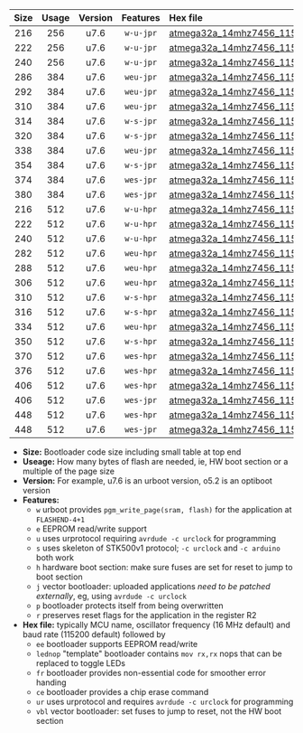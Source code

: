 |Size|Usage|Version|Features|Hex file|
|:-:|:-:|:-:|:-:|:--|
|216|256|u7.6|`w-u-jpr`|[atmega32a_14mhz7456_115200bps_ur_vbl.hex](https://raw.githubusercontent.com/stefanrueger/urboot/main//atmega32a_14mhz7456_115200bps_ur_vbl.hex)|
|222|256|u7.6|`w-u-jpr`|[atmega32a_14mhz7456_115200bps_lednop_ur_vbl.hex](https://raw.githubusercontent.com/stefanrueger/urboot/main//atmega32a_14mhz7456_115200bps_lednop_ur_vbl.hex)|
|240|256|u7.6|`w-u-jpr`|[atmega32a_14mhz7456_115200bps_lednop_fr_ur_vbl.hex](https://raw.githubusercontent.com/stefanrueger/urboot/main//atmega32a_14mhz7456_115200bps_lednop_fr_ur_vbl.hex)|
|286|384|u7.6|`weu-jpr`|[atmega32a_14mhz7456_115200bps_ee_ur_vbl.hex](https://raw.githubusercontent.com/stefanrueger/urboot/main//atmega32a_14mhz7456_115200bps_ee_ur_vbl.hex)|
|292|384|u7.6|`weu-jpr`|[atmega32a_14mhz7456_115200bps_ee_lednop_ur_vbl.hex](https://raw.githubusercontent.com/stefanrueger/urboot/main//atmega32a_14mhz7456_115200bps_ee_lednop_ur_vbl.hex)|
|310|384|u7.6|`weu-jpr`|[atmega32a_14mhz7456_115200bps_ee_lednop_fr_ur_vbl.hex](https://raw.githubusercontent.com/stefanrueger/urboot/main//atmega32a_14mhz7456_115200bps_ee_lednop_fr_ur_vbl.hex)|
|314|384|u7.6|`w-s-jpr`|[atmega32a_14mhz7456_115200bps_vbl.hex](https://raw.githubusercontent.com/stefanrueger/urboot/main//atmega32a_14mhz7456_115200bps_vbl.hex)|
|320|384|u7.6|`w-s-jpr`|[atmega32a_14mhz7456_115200bps_lednop_vbl.hex](https://raw.githubusercontent.com/stefanrueger/urboot/main//atmega32a_14mhz7456_115200bps_lednop_vbl.hex)|
|338|384|u7.6|`weu-jpr`|[atmega32a_14mhz7456_115200bps_ee_lednop_fr_ce_ur_vbl.hex](https://raw.githubusercontent.com/stefanrueger/urboot/main//atmega32a_14mhz7456_115200bps_ee_lednop_fr_ce_ur_vbl.hex)|
|354|384|u7.6|`w-s-jpr`|[atmega32a_14mhz7456_115200bps_lednop_fr_vbl.hex](https://raw.githubusercontent.com/stefanrueger/urboot/main//atmega32a_14mhz7456_115200bps_lednop_fr_vbl.hex)|
|374|384|u7.6|`wes-jpr`|[atmega32a_14mhz7456_115200bps_ee_vbl.hex](https://raw.githubusercontent.com/stefanrueger/urboot/main//atmega32a_14mhz7456_115200bps_ee_vbl.hex)|
|380|384|u7.6|`wes-jpr`|[atmega32a_14mhz7456_115200bps_ee_lednop_vbl.hex](https://raw.githubusercontent.com/stefanrueger/urboot/main//atmega32a_14mhz7456_115200bps_ee_lednop_vbl.hex)|
|216|512|u7.6|`w-u-hpr`|[atmega32a_14mhz7456_115200bps_ur.hex](https://raw.githubusercontent.com/stefanrueger/urboot/main//atmega32a_14mhz7456_115200bps_ur.hex)|
|222|512|u7.6|`w-u-hpr`|[atmega32a_14mhz7456_115200bps_lednop_ur.hex](https://raw.githubusercontent.com/stefanrueger/urboot/main//atmega32a_14mhz7456_115200bps_lednop_ur.hex)|
|240|512|u7.6|`w-u-hpr`|[atmega32a_14mhz7456_115200bps_lednop_fr_ur.hex](https://raw.githubusercontent.com/stefanrueger/urboot/main//atmega32a_14mhz7456_115200bps_lednop_fr_ur.hex)|
|282|512|u7.6|`weu-hpr`|[atmega32a_14mhz7456_115200bps_ee_ur.hex](https://raw.githubusercontent.com/stefanrueger/urboot/main//atmega32a_14mhz7456_115200bps_ee_ur.hex)|
|288|512|u7.6|`weu-hpr`|[atmega32a_14mhz7456_115200bps_ee_lednop_ur.hex](https://raw.githubusercontent.com/stefanrueger/urboot/main//atmega32a_14mhz7456_115200bps_ee_lednop_ur.hex)|
|306|512|u7.6|`weu-hpr`|[atmega32a_14mhz7456_115200bps_ee_lednop_fr_ur.hex](https://raw.githubusercontent.com/stefanrueger/urboot/main//atmega32a_14mhz7456_115200bps_ee_lednop_fr_ur.hex)|
|310|512|u7.6|`w-s-hpr`|[atmega32a_14mhz7456_115200bps.hex](https://raw.githubusercontent.com/stefanrueger/urboot/main//atmega32a_14mhz7456_115200bps.hex)|
|316|512|u7.6|`w-s-hpr`|[atmega32a_14mhz7456_115200bps_lednop.hex](https://raw.githubusercontent.com/stefanrueger/urboot/main//atmega32a_14mhz7456_115200bps_lednop.hex)|
|334|512|u7.6|`weu-hpr`|[atmega32a_14mhz7456_115200bps_ee_lednop_fr_ce_ur.hex](https://raw.githubusercontent.com/stefanrueger/urboot/main//atmega32a_14mhz7456_115200bps_ee_lednop_fr_ce_ur.hex)|
|350|512|u7.6|`w-s-hpr`|[atmega32a_14mhz7456_115200bps_lednop_fr.hex](https://raw.githubusercontent.com/stefanrueger/urboot/main//atmega32a_14mhz7456_115200bps_lednop_fr.hex)|
|370|512|u7.6|`wes-hpr`|[atmega32a_14mhz7456_115200bps_ee.hex](https://raw.githubusercontent.com/stefanrueger/urboot/main//atmega32a_14mhz7456_115200bps_ee.hex)|
|376|512|u7.6|`wes-hpr`|[atmega32a_14mhz7456_115200bps_ee_lednop.hex](https://raw.githubusercontent.com/stefanrueger/urboot/main//atmega32a_14mhz7456_115200bps_ee_lednop.hex)|
|406|512|u7.6|`wes-hpr`|[atmega32a_14mhz7456_115200bps_ee_lednop_fr.hex](https://raw.githubusercontent.com/stefanrueger/urboot/main//atmega32a_14mhz7456_115200bps_ee_lednop_fr.hex)|
|406|512|u7.6|`wes-jpr`|[atmega32a_14mhz7456_115200bps_ee_lednop_fr_vbl.hex](https://raw.githubusercontent.com/stefanrueger/urboot/main//atmega32a_14mhz7456_115200bps_ee_lednop_fr_vbl.hex)|
|448|512|u7.6|`wes-hpr`|[atmega32a_14mhz7456_115200bps_ee_lednop_fr_ce.hex](https://raw.githubusercontent.com/stefanrueger/urboot/main//atmega32a_14mhz7456_115200bps_ee_lednop_fr_ce.hex)|
|448|512|u7.6|`wes-jpr`|[atmega32a_14mhz7456_115200bps_ee_lednop_fr_ce_vbl.hex](https://raw.githubusercontent.com/stefanrueger/urboot/main//atmega32a_14mhz7456_115200bps_ee_lednop_fr_ce_vbl.hex)|

- **Size:** Bootloader code size including small table at top end
- **Useage:** How many bytes of flash are needed, ie, HW boot section or a multiple of the page size
- **Version:** For example, u7.6 is an urboot version, o5.2 is an optiboot version
- **Features:**
  + `w` urboot provides `pgm_write_page(sram, flash)` for the application at `FLASHEND-4+1`
  + `e` EEPROM read/write support
  + `u` uses urprotocol requiring `avrdude -c urclock` for programming
  + `s` uses skeleton of STK500v1 protocol; `-c urclock` and `-c arduino` both work
  + `h` hardware boot section: make sure fuses are set for reset to jump to boot section
  + `j` vector bootloader: uploaded applications *need to be patched externally*, eg, using `avrdude -c urclock`
  + `p` bootloader protects itself from being overwritten
  + `r` preserves reset flags for the application in the register R2
- **Hex file:** typically MCU name, oscillator frequency (16 MHz default) and baud rate (115200 default) followed by
  + `ee` bootloader supports EEPROM read/write
  + `lednop` "template" bootloader contains `mov rx,rx` nops that can be replaced to toggle LEDs
  + `fr` bootloader provides non-essential code for smoother error handing
  + `ce` bootloader provides a chip erase command
  + `ur` uses urprotocol and requires `avrdude -c urclock` for programming
  + `vbl` vector bootloader: set fuses to jump to reset, not the HW boot section
